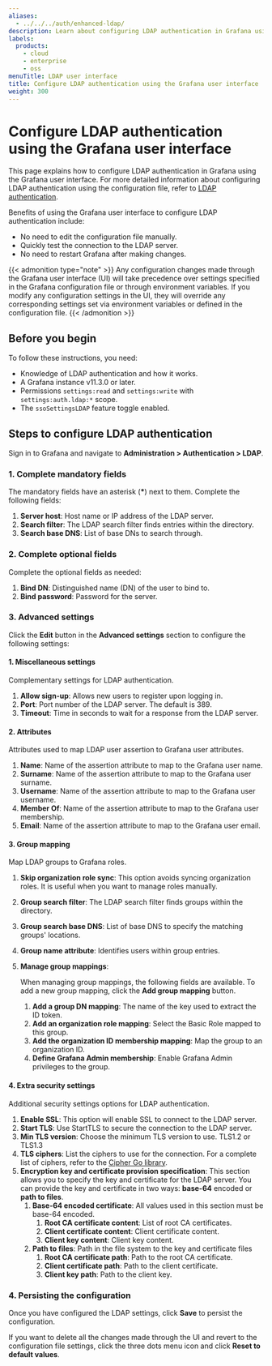 ```yaml
---
aliases:
  - ../../../auth/enhanced-ldap/
description: Learn about configuring LDAP authentication in Grafana using the Grafana UI.
labels:
  products:
    - cloud
    - enterprise
    - oss
menuTitle: LDAP user interface
title: Configure LDAP authentication using the Grafana user interface
weight: 300
---
```


# Configure LDAP authentication using the Grafana user interface

This page explains how to configure LDAP authentication in Grafana using the Grafana user interface. For more detailed information about configuring LDAP authentication using the configuration file, refer to [LDAP authentication](../ldap/).

Benefits of using the Grafana user interface to configure LDAP authentication include:

- No need to edit the configuration file manually.
- Quickly test the connection to the LDAP server.
- No need to restart Grafana after making changes.

{{< admonition type="note" >}}
Any configuration changes made through the Grafana user interface (UI) will take precedence over settings specified in the Grafana configuration file or through environment variables. If you modify any configuration settings in the UI, they will override any corresponding settings set via environment variables or defined in the configuration file.
{{< /admonition >}}

## Before you begin

To follow these instructions, you need:

- Knowledge of LDAP authentication and how it works.
- A Grafana instance v11.3.0 or later.
- Permissions `settings:read` and `settings:write` with `settings:auth.ldap:*` scope.
- The `ssoSettingsLDAP` feature toggle enabled.

## Steps to configure LDAP authentication

Sign in to Grafana and navigate to **Administration > Authentication > LDAP**.

### 1. Complete mandatory fields

The mandatory fields have an asterisk (**\***) next to them. Complete the following fields:

1. **Server host**: Host name or IP address of the LDAP server.
1. **Search filter**: The LDAP search filter finds entries within the directory.
1. **Search base DNS**: List of base DNs to search through.

### 2. Complete optional fields

Complete the optional fields as needed:

1. **Bind DN**: Distinguished name (DN) of the user to bind to.
1. **Bind password**: Password for the server.

### 3. Advanced settings

Click the **Edit** button in the **Advanced settings** section to configure the following settings:

#### 1. Miscellaneous settings

Complementary settings for LDAP authentication.

1. **Allow sign-up**: Allows new users to register upon logging in.
1. **Port**: Port number of the LDAP server. The default is 389.
1. **Timeout**: Time in seconds to wait for a response from the LDAP server.

#### 2. Attributes

Attributes used to map LDAP user assertion to Grafana user attributes.

1. **Name**: Name of the assertion attribute to map to the Grafana user name.
1. **Surname**: Name of the assertion attribute to map to the Grafana user surname.
1. **Username**: Name of the assertion attribute to map to the Grafana user username.
1. **Member Of**: Name of the assertion attribute to map to the Grafana user membership.
1. **Email**: Name of the assertion attribute to map to the Grafana user email.

#### 3. Group mapping

Map LDAP groups to Grafana roles.

1. **Skip organization role sync**: This option avoids syncing organization roles. It is useful when you want to manage roles manually.
1. **Group search filter**: The LDAP search filter finds groups within the directory.
1. **Group search base DNS**: List of base DNS to specify the matching groups' locations.
1. **Group name attribute**: Identifies users within group entries.
1. **Manage group mappings**:

   When managing group mappings, the following fields are available. To add a new group mapping, click the **Add group mapping** button.

   1. **Add a group DN mapping**: The name of the key used to extract the ID token.
   1. **Add an organization role mapping**: Select the Basic Role mapped to this group.
   1. **Add the organization ID membership mapping**: Map the group to an organization ID.
   1. **Define Grafana Admin membership**: Enable Grafana Admin privileges to the group.

#### 4. Extra security settings

Additional security settings options for LDAP authentication.

1. **Enable SSL**: This option will enable SSL to connect to the LDAP server.
1. **Start TLS**: Use StartTLS to secure the connection to the LDAP server.
1. **Min TLS version**: Choose the minimum TLS version to use. TLS1.2 or TLS1.3
1. **TLS ciphers**: List the ciphers to use for the connection. For a complete list of ciphers, refer to the [Cipher Go library](https://go.dev/src/crypto/tls/cipher_suites.go).
1. **Encryption key and certificate provision specification**:
   This section allows you to specify the key and certificate for the LDAP server. You can provide the key and certificate in two ways: **base-64** encoded or **path to files**.
   1. **Base-64 encoded certificate**:
      All values used in this section must be base-64 encoded.
      1. **Root CA certificate content**: List of root CA certificates.
      1. **Client certificate content**: Client certificate content.
      1. **Client key content**: Client key content.
   1. **Path to files**:
      Path in the file system to the key and certificate files
      1. **Root CA certificate path**: Path to the root CA certificate.
      1. **Client certificate path**: Path to the client certificate.
      1. **Client key path**: Path to the client key.

### 4. Persisting the configuration

Once you have configured the LDAP settings, click **Save** to persist the configuration.

If you want to delete all the changes made through the UI and revert to the configuration file settings, click the three dots menu icon and click **Reset to default values**.
